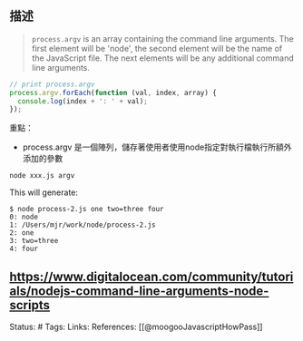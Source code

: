 ## 描述


> `process.argv` is an array containing the command line arguments. The first element will be 'node', the second element will be the name of the JavaScript file. The next elements will be any additional command line arguments.

```javascript
// print process.argv
process.argv.forEach(function (val, index, array) {
  console.log(index + ': ' + val);
});
```

重點：
- process.argv 是一個陣列，儲存著使用者使用node指定對執行檔執行所額外添加的參數
```
node xxx.js argv
```

This will generate:

```
$ node process-2.js one two=three four
0: node
1: /Users/mjr/work/node/process-2.js
2: one
3: two=three
4: four
```

https://www.digitalocean.com/community/tutorials/nodejs-command-line-arguments-node-scripts
---
Status: #
Tags:
Links:
References:
[[@moogooJavascriptHowPass]]